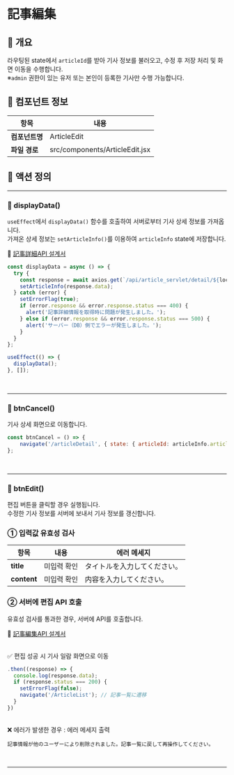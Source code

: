 # 記事編集

## 📌 개요

라우팅된 state에서 `articleId`를 받아 기사 정보를 불러오고, 수정 후 저장 처리 및 화면 이동을 수행합니다. <br>
※`admin` 권한이 있는 유저 또는 본인이 등록한 기사만 수행 가능합니다.

## 🧩 컴포넌트 정보

| 항목              | 내용                                      |
|-------------------|-------------------------------------------|
| **컴포넌트명**     | ArticleEdit                             |
| **파일 경로**      | src/components/ArticleEdit.jsx           |


## 🔄 액션 정의

---

### 🔹 displayData()

`useEffect`에서 `displayData()` 함수를 호출하여 서버로부터 기사 상세 정보를 가져옵니다. <br>
가져온 상세 정보는 `setArticleInfo()`를 이용하여 `articleInfo` state에 저장합니다.

📄 [記事詳細API 설계서](../api/articel_detail_api.md)

```jsx
const displayData = async () => {
  try {
    const response = await axios.get(`/api/article_servlet/detail/${location.state.articleId}`);
    setArticleInfo(response.data);
  } catch (error) {
    setErrorFlag(true);
    if (error.response && error.response.status === 400) {
      alert('記事詳細情報を取得時に問題が発生しました。');
    } else if (error.response && error.response.status === 500) {
      alert('サーバー（DB）側でエラーが発生しました。');
    }
  }
};

useEffect(() => {
  displayData();
}, []);

```

<br>

---

### 🔹 btnCancel()

기사 상세 화면으로 이동합니다.

```js
const btnCancel = () => {
    navigate('/articleDetail', { state: { articleId: articleInfo.articleId } });
};
```

<br>

---

### 🔹 btnEdit()

편집 버튼을 클릭할 경우 실행됩니다. <br>
수정한 기사 정보를 서버에 보내서 기사 정보를 갱신합니다.


###  ① 입력값 유효성 검사

| 항목 | 내용 | 에러 메세지 |
|------|------|------|
| **title** | 미입력 확인  | タイトルを入力してください。|
| **content** | 미입력 확인 | 内容を入力してください。|



###  ② 서버에 편집 API 호출
유효성 검사를 통과한 경우, 서버에 API를 호출합니다.

📄 [記事編集API 설계서](../api/articel_edit_api.md)

<BR>
✅ 편집 성공 시 기사 일람 화면으로 이동

```js
.then((response) => {
  console.log(response.data);
  if (response.status === 200) {
    setErrorFlag(false);
    navigate('/ArticleList'); // 記事一覧に遷移
  }
})
```


<BR>
❌ 에러가 발생한 경우 : 에러 메세지 출력<BR>

`記事情報が他のユーザーにより削除されました。記事一覧に戻して再操作してください。` <BR>

<BR>

---
